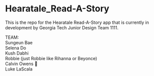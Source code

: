 # Hearatale_Read-A-Story
This is the repo for the Hearatale Read-A-Story app that is currently in development by Georgia Tech Junior Design Team 1111.

TEAM:  
Sungeun Bae  
Selena Do  
Kush Dabhi  
Robbie (just Robbie like Rihanna or Beyonce)  
Calvin Owens 🤠  
Luke LaScala
